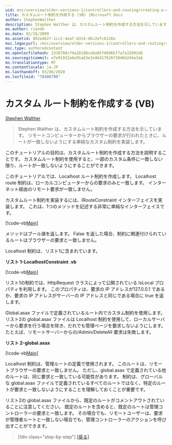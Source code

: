 ```yaml
---
uid: mvc/overview/older-versions-1/controllers-and-routing/creating-a-custom-route-constraint-vb
title: カスタムルート制約を作成する (VB) |Microsoft Docs
author: StephenWalther
description: Stephen Walther は、カスタムルート制約を作成する方法を示しています。 ルートが一致しないようにする単純なカスタム制約を実装しています...
ms.author: riande
ms.date: 02/16/2009
ms.assetid: 892edb27-1cc2-4eaf-8314-dbc2efc6228a
msc.legacyurl: /mvc/overview/older-versions-1/controllers-and-routing/creating-a-custom-route-constraint-vb
msc.type: authoredcontent
ms.openlocfilehash: 2330708cf4a28180ce8a05f4696bf7a7a32092d6
ms.sourcegitcommit: e7e91932a6e91a63e2e46417626f39d6b244a3ab
ms.translationtype: MT
ms.contentlocale: ja-JP
ms.lasthandoff: 03/06/2020
ms.locfileid: "78486790"
---
```

# <a name="creating-a-custom-route-constraint-vb"></a>カスタム ルート制約を作成する (VB)

[Stephen Walther](https://github.com/StephenWalther)

> Stephen Walther は、カスタムルート制約を作成する方法を示しています。 リモートコンピューターからブラウザーの要求が行われたときに、ルートが一致しないようにする単純なカスタム制約を実装します。

このチュートリアルの目的は、カスタムルート制約を作成する方法を説明することです。 カスタムルート制約を使用すると、一部のカスタム条件に一致しない限り、ルートが一致しないようにすることができます。

このチュートリアルでは、Localhost ルート制約を作成します。 Localhost route 制約は、ローカルコンピューターからの要求のみと一致します。 インターネット経由のリモート要求が一致しません。

カスタムルート制約を実装するには、IRouteConstraint インターフェイスを実装します。 これは、1つのメソッドを記述する非常に単純なインターフェイスです。

[!code-vb[Main](creating-a-custom-route-constraint-vb/samples/sample1.vb)]

メソッドはブール値を返します。 False を返した場合、制約に関連付けられているルートはブラウザーの要求と一致しません。

Localhost 制約は、リスト1に含まれています。

**リスト 1-LocalhostConstraint .vb**

[!code-vb[Main](creating-a-custom-route-constraint-vb/samples/sample2.vb)]

リスト1の制約では、HttpRequest クラスによって公開されている IsLocal プロパティを利用します。 このプロパティは、要求の IP アドレスが127.0.0.1 であるか、要求の IP アドレスがサーバーの IP アドレスと同じである場合に true を返します。

Global.asax ファイルで定義されているルート内でカスタム制約を使用します。 リスト2の global.asax ファイルは Localhost 制約を使用して、ローカルサーバーから要求を行う場合を除き、だれでも管理ページを要求しないようにします。 たとえば、リモートサーバーからの/Admin/DeleteAll 要求は失敗します。

**リスト 2-global.asax**

[!code-vb[Main](creating-a-custom-route-constraint-vb/samples/sample3.vb)]

Localhost 制約は、管理ルートの定義で使用されます。 このルートは、リモートブラウザーの要求と一致しません。 ただし、global.asax で定義されている他のルートは、同じ要求と一致している可能性があります。 制約は、グローバルな global.asax ファイルで定義されているすべてのルートではなく、特定のルートが要求と一致しないようにすることを理解しておくことが重要です。

リスト2の global.asax ファイルから、既定のルートがコメントアウトされていることに注意してください。 既定のルートを含めると、既定のルートは管理コントローラーの要求と一致します。 その場合でも、リモートユーザーは、要求が管理者ルートと一致しない場合でも、管理コントローラーのアクションを呼び出すことができます。

> [!div class="step-by-step"]
> [[戻る]](creating-a-route-constraint-vb.md)
